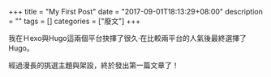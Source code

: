 +++
title = "My First Post"
date = "2017-09-01T18:13:29+08:00"
description = ""
tags = []
categories = ["廢文"]
+++

我在Ｈexo與Hugo這兩個平台抉擇了很久·在比較兩平台的人氣後最終選擇了Hugo。

經過漫長的挑選主題與架設，終於發出第一篇文章了！


